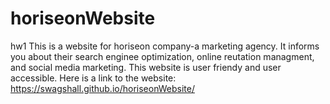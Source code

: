 # horiseonWebsite
hw1
This is a website for horiseon company-a marketing agency. It informs you about their search enginee optimization,  online reutation managment, and social media marketing. This website is user friendy and user accessible. Here is a link to the website: https://swagshall.github.io/horiseonWebsite/


